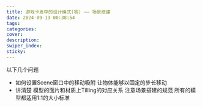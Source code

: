 ```yaml
---
title: 游戏卡发中的设计模式(零) —— 场景搭建
date: 2024-09-13 00:38:54
tags:
categories:
cover:
description:
swiper_index:
sticky:
---
```



以下几个问题
- 如何设置Scene窗口中的移动吸附 让物体能够以固定的步长移动
- 讲清楚 模型的面片和材质上Tilling的对应关系 注意场景搭建的规范 所有的模型都适用1:1的大小标准
